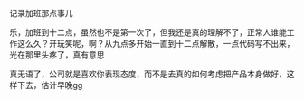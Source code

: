 记录加班那点事儿

乐，加班到十二点，虽然也不是第一次了，但我还是真的理解不了，正常人谁能工作这么久？开玩笑呢，啊？从九点多开始一直到十二点解散，一点代码写不出来，光在那里头疼了，真有意思

真无语了，公司就是喜欢你表现态度，而不是去真的如何考虑把产品本身做好，这样下去，估计早晚gg